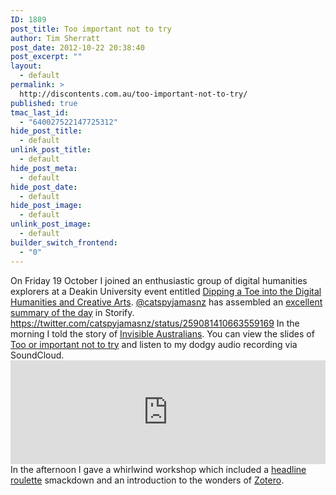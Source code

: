 ```yaml
---
ID: 1889
post_title: Too important not to try
author: Tim Sherratt
post_date: 2012-10-22 20:38:40
post_excerpt: ""
layout:
  - default
permalink: >
  http://discontents.com.au/too-important-not-to-try/
published: true
tmac_last_id:
  - "640027522147725312"
hide_post_title:
  - default
unlink_post_title:
  - default
hide_post_meta:
  - default
hide_post_date:
  - default
hide_post_image:
  - default
unlink_post_image:
  - default
builder_switch_frontend:
  - "0"
---
```

On Friday 19 October I joined an enthusiastic group of digital humanities explorers at a Deakin University event entitled [Dipping a Toe into the Digital Humanities and Creative Arts][1]. [@catspyjamasnz][2] has assembled an [excellent summary of the day][3] in Storify. https://twitter.com/catspyjamasnz/status/259081410663559169 In the morning I told the story of [Invisible Australians][4]. You can view the slides of [Too or important not to try][5] and listen to my dodgy audio recording via SoundCloud. <iframe src="http://w.soundcloud.com/player/?url=http%3A%2F%2Fapi.soundcloud.com%2Ftracks%2F65180498&auto_play=false&show_artwork=false&color=e00609" height="166" width="100%" frameborder="no" scrolling="no"></iframe> In the afternoon I gave a whirlwind workshop which included a [headline roulette][6] smackdown and an introduction to the wonders of [Zotero][7].

 [1]: http://www.deakin.edu.au/research/stories/2012/09/20/dipping-a-toe-into-the-digital-humanities-and-creative-arts
 [2]: http://twitter.com/catspyjamasnz/
 [3]: http://storify.com/catspyjamasnz/dhdeakin-symposium-october-2012?utm_source=embed_header
 [4]: http://invisibleaustralians.org/
 [5]: http://wraggelabs.com/shed/presentations/too-important/#/
 [6]: http://wraggelabs.com/shed/headline-roulette/
 [7]: http://zotero.org